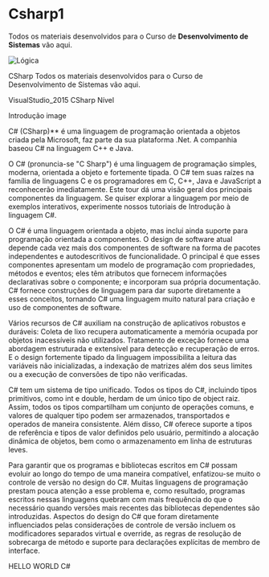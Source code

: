 # Csharp1

Todos os materiais desenvolvidos para o Curso de **Desenvolvimento de Sistemas** vão aqui.

![Lógica](https://img.shields.io/badge/VisualStudio%20-2015-green)

CSharp
Todos os materiais desenvolvidos para o Curso de Desenvolvimento de Sistemas vão aqui.

VisualStudio_2015 CSharp Nível

Introdução
image

C# (CSharp)** é uma linguagem de programação orientada a objetos criada pela Microsoft, faz parte da sua plataforma .Net. A companhia baseou C# na linguagem C++ e Java.

O C# (pronuncia-se "C Sharp") é uma linguagem de programação simples, moderna, orientada a objeto e fortemente tipada. O C# tem suas raízes na família de linguagens C e os programadores em C, C++, Java e JavaScript a reconhecerão imediatamente. Este tour dá uma visão geral dos principais componentes da linguagem. Se quiser explorar a linguagem por meio de exemplos interativos, experimente nossos tutoriais de Introdução à linguagem C#.

O C# é uma linguagem orientada a objeto, mas inclui ainda suporte para programação orientada a componentes. O design de software atual depende cada vez mais dos componentes de software na forma de pacotes independentes e autodescritivos de funcionalidade. O principal é que esses componentes apresentam um modelo de programação com propriedades, métodos e eventos; eles têm atributos que fornecem informações declarativas sobre o componente; e incorporam sua própria documentação. C# fornece construções de linguagem para dar suporte diretamente a esses conceitos, tornando C# uma linguagem muito natural para criação e uso de componentes de software.

Vários recursos de C# auxiliam na construção de aplicativos robustos e duráveis: Coleta de lixo recupera automaticamente a memória ocupada por objetos inacessíveis não utilizados. Tratamento de exceção fornece uma abordagem estruturada e extensível para detecção e recuperação de erros. E o design fortemente tipado da linguagem impossibilita a leitura das variáveis não inicializadas, a indexação de matrizes além dos seus limites ou a execução de conversões de tipo não verificadas.

C# tem um sistema de tipo unificado. Todos os tipos do C#, incluindo tipos primitivos, como int e double, herdam de um único tipo de object raiz. Assim, todos os tipos compartilham um conjunto de operações comuns, e valores de qualquer tipo podem ser armazenados, transportados e operados de maneira consistente. Além disso, C# oferece suporte a tipos de referência e tipos de valor definidos pelo usuário, permitindo a alocação dinâmica de objetos, bem como o armazenamento em linha de estruturas leves.

Para garantir que os programas e bibliotecas escritos em C# possam evoluir ao longo do tempo de uma maneira compatível, enfatizou-se muito o controle de versão no design do C#. Muitas linguagens de programação prestam pouca atenção a esse problema e, como resultado, programas escritos nessas linguagens quebram com mais frequência do que o necessário quando versões mais recentes das bibliotecas dependentes são introduzidas. Aspectos do design do C# que foram diretamente influenciados pelas considerações de controle de versão incluem os modificadores separados virtual e override, as regras de resolução de sobrecarga de método e suporte para declarações explícitas de membro de interface.

HELLO WORLD C#
